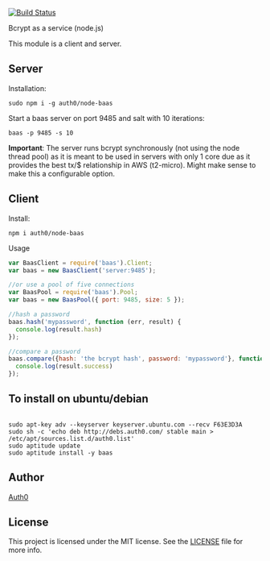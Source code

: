 [![Build Status](https://travis-ci.org/auth0/node-baas)](https://travis-ci.org/auth0/node-baas)

Bcrypt as a service (node.js)


This module is a client and server.

## Server

Installation:

```
sudo npm i -g auth0/node-baas
```

Start a baas server on port 9485 and salt with 10 iterations:

```
baas -p 9485 -s 10
```

**Important**: The server runs bcrypt synchronously (not using the node thread pool) as it is meant to be used in servers with only 1 core due as it provides the best tx/$ relationship in AWS (t2-micro). Might make sense to make this a configurable option.

## Client

Install:

```
npm i auth0/node-baas
```

Usage

```javascript
var BaasClient = require('baas').Client;
var baas = new BaasClient('server:9485');

//or use a pool of five connections
var BaasPool = require('baas').Pool;
var baas = new BaasPool({ port: 9485, size: 5 });

//hash a password
baas.hash('mypassword', function (err, result) {
  console.log(result.hash)
});

//compare a password
baas.compare({hash: 'the bcrypt hash', password: 'mypassword'}, function (err, result) {
  console.log(result.success)
});

```

## To install on ubuntu/debian

```

sudo apt-key adv --keyserver keyserver.ubuntu.com --recv F63E3D3A
sudo sh -c 'echo deb http://debs.auth0.com/ stable main > /etc/apt/sources.list.d/auth0.list'
sudo aptitude update
sudo aptitude install -y baas

```
## Author

[Auth0](http://auth0.com)

## License

This project is licensed under the MIT license. See the [LICENSE](LICENSE) file for more info.
